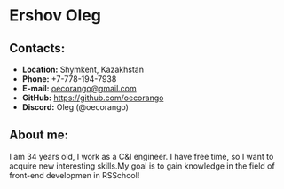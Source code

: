 # Ershov Oleg 
## Contacts:
* **Location:** Shymkent, Kazakhstan
* **Phone:** +7-778-194-7938
* **E-mail:** oecorango@gmail.com
* **GitHub:** https://github.com/oecorango
* **Discord:** Oleg (@oecorango)
## About me:
I am 34 years old, I work as a C&I engineer. I have free time, so I want to acquire new interesting skills.My goal is to gain knowledge in the field of front-end developmen in RSSchool!